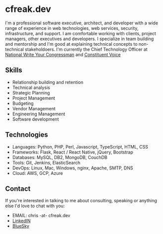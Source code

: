 # cfreak.dev

I'm a professional software executive, architect, and developer with a wide range of experience in web technologies, web services, security, infrastructure, 
and support. I am comfortable working with clients, project managers, other executives and developers. I specialize in team building and mentorship and 
I'm good at explaining technical concepts to non-technical stakeholdoers.  I'm currently the Chief Technology Officer at [National Write Your Congressman](https://nwyc.com/) and [Constituent Voice](https://constituentvoice.com)

## Skills

- Relationship building and retention
- Technical analysis
- Strategic Planning
- Project Management
- Budgeting
- Vendor Management
- Engineering Management
- Software development

## Technologies

- Languages: Python, PHP, Perl, Javascript, TypeScript, HTML, CSS
- Frameworks: Flask, React / React Native, jQuery, Bootstrap
- Databases: MySQL, DB2, MongoDB, CouchDB
- Tools: Git, Jenkins, ElasticSearch
- DevOps: Linux, Mac, Windows, nginx, Apache, SMTP, DNS
- Cloud: AWS, GCP, Azure

## Contact

If you're interested in talking to me about consulting, speaking or anything else I'd love to chat with you: 

- EMAIL: chris -at- cfreak.dev
- [LinkedIN](https://linkedin.com/in/chrisbrownnwyc)
- [BlueSky](https://bsky.app/profile/cfreak.dev)


<!--
**chrisbrownnwyc/chrisbrownnwyc** is a ✨ _special_ ✨ repository because its `README.md` (this file) appears on your GitHub profile.

Here are some ideas to get you started:

- 🔭 I’m currently working on ...
- 🌱 I’m currently learning ...
- 👯 I’m looking to collaborate on ...
- 🤔 I’m looking for help with ...
- 💬 Ask me about ...
- 📫 How to reach me: ...
- 😄 Pronouns: ...
- ⚡ Fun fact: ...
-->
